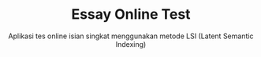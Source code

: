 <h1 align="center">Essay Online Test</h1>
<p align="center">Aplikasi tes online isian singkat menggunakan metode LSI (Latent Semantic Indexing)</p>